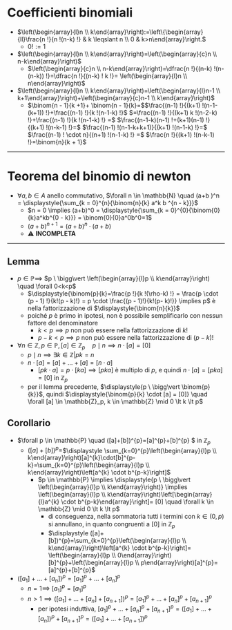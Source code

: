 # Coefficienti binomiali

- $\left(\begin{array}{l}n \\ k\end{array}\right):=\left\{\begin{array}{ll}\frac{n !}{n !(n-k) !} & k \leqslant n \\ 0 & k>n\end{array}\right.$
  - $0! := 1$
- $\left(\begin{array}{l}n \\ k\end{array}\right)=\left(\begin{array}{c}n \\ n-k\end{array}\right)$
  - $\left(\begin{array}{c}n \\ n-k\end{array}\right)=\dfrac{n !}{(n-k) !(n-(n-k)) !}=\dfrac{n !}{(n-k) ! k !}= \left(\begin{array}{l}n \\ n\end{array}\right)$
- $\left(\begin{array}{l}n \\ k\end{array}\right)=\left(\begin{array}{l}n-1 \\ k+1\end{array}\right)+\left(\begin{array}{c}n-1 \\ k\end{array}\right)$
   - $\binom{n - 1}{k +1}+ \binom{n - 1}{k}=$$\frac{(n-1) !}{(k+1) !(n-1-(k+1)) !}+\frac{(n-1) !}{k !(n-1-k) !}$ $=\frac{(n-1) !}{(k+1) k !(n-2-k) !}+\frac{(n-1) !}{k !(n-1-k) !} =$ $\frac{(n-1-k)(n-1) !+(k+1)(n-1) !}{(k+1) !(n-k-1) !}=$ $\frac{(n-1) !(n-1-k+k+1)}{(k+1) !(n-1-k) !}=$ $\frac{(n-1) ! \cdot n}{(n+1) !(n-1-k) !} =$ $\frac{n !}{(k+1) !(n-k-1) !}=\binom{n}{k + 1}$

****

# Teorema del binomio di newton

- $\forall a, b \in A$ anello commutativo, $\forall n \in \mathbb{N} \quad (a+b )^n = \displaystyle{\sum_{k = 0}^{n}{\binom{n}{k} a^k b ^{n - k}}}$
  - $n = 0 \implies (a+b)^0 = \displaystyle{\sum_{k = 0}^{0}{\binom{0}{k}a^kb^{0 - k}}} = \binom{0}{0}a^0b^0=1$
  - $(a+ b)^{n + 1} = (a+b)^{n }\cdot (a+b)$
  - ⚠️ **INCOMPLETA**

****

## Lemma

- $p \in \mathbb{P} \implies$ $p \ \bigg\vert  \left(\begin{array}{l}p \\ k\end{array}\right) \quad \forall 0<k<p$
  - $\displaystyle{\binom{p}{k}=\frac{p !}{k !(\rho-k) !} = \frac{p \cdot (p - 1) !}{k!(p - k)!} = p \cdot \frac{(p - 1)!}{k!(p- k)!}} \implies p$ è nella fattorizzazione di $\displaystyle{\binom{n}{k}}$
  - poiché $p$ è primo in ipotesi, non è possibile semplificarlo con nessun fattore del denominatore
    - $k \lt p \implies p$ non può essere nella fattorizzazione di $k!$
    - $p - k \lt p \implies p$ non può essere nella fattorizzazione di $(p - k)!$
- $\forall n \in \mathbb{Z}, p \in \mathbb{P},[a] \in \mathbb{Z}_{p} \quad p \mid n \implies n \cdot [a] = [0]$
  - $p \mid n \implies \exists k \in \mathbb{Z} | pk = n$
  - $n \cdot[a]=[a]+\ldots+[a] = [n \cdot a]$
    - $[pk \cdot a] = p \cdot [ka] \implies [pka]$ è multiplo di $p$, e quindi $n \cdot[a] = [pka] = [0]$ in $\mathbb{Z}_p$
  - per il lemma precedente, $\displaystyle{p \ \bigg\vert \binom{p}{k}}$, quindi $\displaystyle{\binom{p}{k} \cdot [a] = [0]} \quad \forall [a] \in \mathbb{Z}_p, k \in \mathbb{Z} \mid 0 \lt k \lt p$

## Corollario

- $\forall p \in \mathbb{P} \quad ([a]+[b])^{p}=[a]^{p}+[b]^{p} \$ in $\mathbb{Z}_p$
  - $([a]+[b])^{p}=$$\displaystyle \sum_{k=0}^{p}\left(\begin{array}{l}p \\ k\end{array}\right)[a]^{k}\cdot[b]^{p-k}=\sum_{k=0}^{p}\left(\begin{array}{l}p \\ k\end{array}\right)\left[a^{k} \cdot b^{p-k}\right]$
    - $p \in \mathbb{P} \implies \displaystyle{p \ \bigg\vert \left(\begin{array}{l}p \\ k\end{array}\right)} \implies \left(\begin{array}{l}p \\ k\end{array}\right)\left[\begin{array}{l}a^{k} \cdot b^{p-k}\end{array}\right]= [0] \quad \forall k \in \mathbb{Z} \mid 0 \lt k \lt p$
      - di conseguenza, nella sommatoria tutti i termini con $k \in (0, p)$ si annullano, in quanto congruenti a $[0]$ in $\mathbb{Z}_p$
      - $\displaystyle ([a]+[b])^{p}=\sum_{k=0}^{p}\left(\begin{array}{l}p \\ k\end{array}\right)\left[a^{k} \cdot b^{p-k}\right]= \left(\begin{array}{l}p \\ 0\end{array}\right)[b]^{p}+\left(\begin{array}{l}p \\ p\end{array}\right)[a]^{p}=[a]^{p}+[b]^{p}$
- $\left(\left[a_{1}\right]+\ldots+\left[a_{n}\right]\right)^{p}=\left[a_{1}\right]^{p}+\ldots+\left[a_{n}\right]^{p}$
  - $n = 1 \implies$ $\left[a_{1}\right]^{p}=\left[a_{1}\right]^{p}$
  - $n>1 \implies\left(\left[a_{1}\right]+\ldots+\left[a_{n}\right]+\left[a_{n+1}\right]\right)^{p}=  \left[a_{1}\right]^{p}+\ldots+\left[a_{n}\right]^{p}+\left[a_{n+1}\right]^{p}$
    - per ipotesi induttiva, $\left[a_{1}\right]^{p}+\ldots+\left[a_{n}\right]^{p}+\left[a_{n+1}\right]^{p}=  \left(\left[a_{1}\right]+\ldots+\left[a_{n}\right]\right)^{p}+\left[a_{n+1}\right]^{p}=  \left(\left[a_{1}\right]+\ldots+\left[a_{n+1}\right]\right)^{p}$
